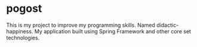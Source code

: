 # pogost
This is my project to improve my programming skills. Named didactic-happiness. My application built using Spring Framework and other core set technologies.
